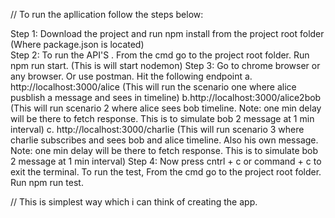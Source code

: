 // To run the apllication follow the steps below:

Step 1: Download the project and run npm install from the project root folder (Where package.json is located) <br />
Step 2: To run the API'S . From the cmd go to the project root folder. Run npm run start. (This is will start nodemon)
Step 3: Go to chrome browser or any browser. Or use postman. Hit the following endpoint
        a. http://localhost:3000/alice (This will run the scenario one where alice pusblish a message and sees in timeline)
        b.http://localhost:3000/alice2bob (This will run scenario 2 where alice sees bob timeline. Note: one min delay will be there to fetch response. This is to simulate bob 2 message at 1 min interval) 
        c. http://localhost:3000/charlie (This will run scenario 3 where charlie subscribes and  sees bob and alice timeline. Also his own message. Note: one min delay will be there to fetch response. This is to simulate bob 2 message at 1 min interval) 
Step 4: Now press cntrl + c or command + c to exit the terminal. To run the test, From the cmd go to the project root folder. Run npm run test.

// This is simplest way which i can think of creating the app.